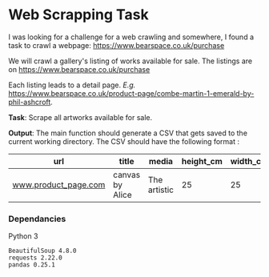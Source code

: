 # Web Scrapping Task

I was looking for a challenge for a web crawling and somewhere, I found a task to crawl a webpage: https://www.bearspace.co.uk/purchase

We will crawl a gallery's listing of works available for sale.
The listings are on https://www.bearspace.co.uk/purchase

Each listing leads to a detail page. 
*E.g.* https://www.bearspace.co.uk/product-page/combe-martin-1-emerald-by-phil-ashcroft.

**Task**: Scrape all artworks available for sale.

**Output**: The main function should generate a CSV that gets saved to the current working
directory. The CSV should have the following format :


| url | title | media | height_cm | width_cm | price_gbp | 
| ------ | ------ | ------ | ------ | ------ | ------ |
| www.product_page.com | canvas by Alice | The artistic  | 25 | 25 | 350 |


### Dependancies 
 Python 3
 ```
 BeautifulSoup 4.8.0
 requests 2.22.0 
 pandas 0.25.1
 ```